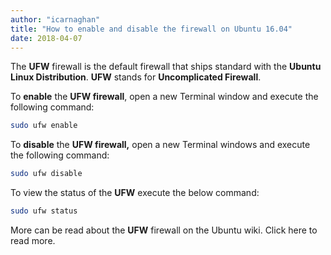 ```yaml
---
author: "icarnaghan"
title: "How to enable and disable the firewall on Ubuntu 16.04"
date: 2018-04-07
---
```


The **UFW** firewall is the default firewall that ships standard with the **Ubuntu Linux Distribution**. **UFW** stands for **Uncomplicated Firewall**.

To **enable** the **UFW firewall**, open a new Terminal window and execute the following command:

```bash
sudo ufw enable
```

To **disable** the **UFW firewall,** open a new Terminal windows and execute the following command:

```bash
sudo ufw disable 
```

To view the status of the **UFW** execute the below command:

```bash
sudo ufw status
```

More can be read about the **UFW** firewall on the Ubuntu wiki. Click here to read more.
